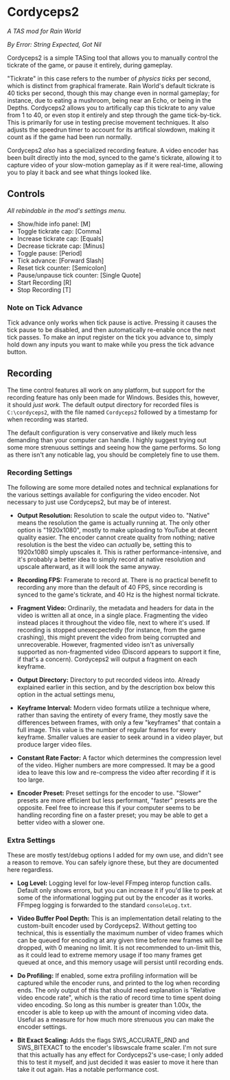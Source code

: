 # Cordyceps2
*A TAS mod for Rain World*

*By Error: String Expected, Got Nil*

Cordyceps2 is a simple TASing tool that allows you to manually control the tickrate of the game, or pause it entirely, 
during gameplay.

"Tickrate" in this case refers to the number of *physics ticks* per second, which is distinct from graphical framerate.
Rain World's default tickrate is 40 ticks per second, though this may change even in normal gameplay; for instance, due 
to eating a mushroom, being near an Echo, or being in the Depths. Cordyceps2 allows you to artifically cap this tickrate
to any value from 1 to 40, or even stop it entirely and step through the game tick-by-tick. This is primarily for use in
testing precise movement techniques. It also adjusts the speedrun timer to account for its artifical slowdown, making it
count as if the game had been run normally.

Cordyceps2 *also* has a specialized recording feature. A video encoder has been built directly into the mod, synced to
the game's tickrate, allowing it to capture video of your slow-motion gameplay as if it were real-time, allowing you to
play it back and see what things looked like.

## Controls
*All rebindable in the mod's settings menu.*

- Show/hide info panel: \[M\]
- Toggle tickrate cap: \[Comma\]
- Increase tickrate cap: \[Equals\]
- Decrease tickrate cap: \[Minus\]
- Toggle pause: \[Period\]
- Tick advance: \[Forward Slash\]
- Reset tick counter: \[Semicolon\]
- Pause/unpause tick counter: \[Single Quote\]
- Start Recording \[R\]
- Stop Recording \[T\]

### Note on Tick Advance
Tick advance only works when tick pause is active. Pressing it causes the tick pause to be disabled, and then 
automatically re-enable once the next tick passes. To make an input register on the tick you advance to, simply hold 
down any inputs you want to make while you press the tick advance button.

## Recording
The time control features all work on any platform, but support for the recording feature has only been made for 
Windows. Besides this, however, it should *just work.* The default output directory for recorded files is 
`C:\cordyceps2`, with the file named `Cordyceps2` followed by a timestamp for when recording was started.

The default configuration is very conservative and likely much less demanding than your computer can handle. I highly 
suggest trying out some more strenuous settings and seeing how the game performs. So long as there isn't any noticable
lag, you should be completely fine to use them.

### Recording Settings
The following are some more detailed notes and technical explanations for the various settings available for configuring
the video encoder. Not necessary to just use Cordyceps2, but may be of interest.

- **Output Resolution:** Resolution to scale the output video to. "Native" means the resolution the game is actually 
running at. The only other option is "1920x1080", mostly to make uploading to YouTube at decent quality easier. The 
encoder cannot create quality from nothing; native resolution is the best the video can *actually* be, setting this to 
1920x1080 simply upscales it. This is rather performance-intensive, and it's probably a better idea to simply record at 
native resolution and upscale afterward, as it will look the same anyway.

- **Recording FPS:** Framerate to record at. There is no practical benefit to recording any more than the default of 40
FPS, since recording is synced to the game's tickrate, and 40 Hz is the highest normal tickrate.

- **Fragment Video:** Ordinarily, the metadata and headers for data in the video is written all at once, in a single 
place. Fragmenting the video instead places it throughout the video file, next to where it's used. If recording is 
stopped unexecpectedly (for instance, from the game crashing), this might prevent the video from being corrupted and 
unrecoverable. However, fragmented video isn't as universally supported as non-fragmented video (Discord appears to 
support it fine, if that's a concern). Cordyceps2 will output a fragment on each keyframe.

- **Output Directory:** Directory to put recorded videos into. Already explained earlier in this section, and by the 
description box below this option in the actual settings menu,

- **Keyframe Interval:** Modern video formats utilize a technique where, rather than saving the entirety of every frame,
they mostly save the differences between frames, with only a few "keyframes" that contain a full image. This value is
the number of regular frames for every keyframe. Smaller values are easier to seek around in a video player, but produce
larger video files.

- **Constant Rate Factor:** A factor which determines the compression level of the video. Higher numbers are more 
compressed. It may be a good idea to leave this low and re-compress the video after recording if it is too large.

- **Encoder Preset:** Preset settings for the encoder to use. "Slower" presets are more efficient but less performant,
"faster" presets are the opposite. Feel free to increase this if your computer seems to be handling recording fine on a
faster preset; you may be able to get a better video with a slower one.

### Extra Settings
These are mostly test/debug options I added for my own use, and didn't see a reason to remove. You can safely ignore
these, but they are documented here regardless.

- **Log Level:** Logging level for low-level FFmpeg interop function calls. Default only shows errors, but you can 
increase it if you'd like to peek at some of the informational logging put out by the encoder as it works.
 FFmpeg logging is forwarded to the standard `consoleLog.txt`.

- **Video Buffer Pool Depth:** This is an implementation detail relating to the custom-built encoder used by Cordyceps2.
Without getting too technical, this is essentially the maximum number of video frames which can be queued for encoding 
at any given time before new frames will be dropped, with 0 meaning no limit. It is not recommended to un-limit this, as
it could lead to extreme memory usage if too many frames get queued at once, and this memory usage will persist until 
recording ends.

- **Do Profiling:** If enabled, some extra profiling information will be captured while the encoder runs, and printed to
the log when recording ends. The only output of this that should need explanation is "Relative video encode rate", which
is the ratio of record time to time spent doing video encoding. So long as this number is greater than 1.00x, the 
encoder is able to keep up with the amount of incoming video data. Useful as a measure for how much more strenuous you 
can make the encoder settings.

- **Bit Exact Scaling:** Adds the flags SWS_ACCURATE_RND and SWS_BITEXACT to the encoder's libswscale frame scaler.
I'm not sure that this actually has any effect for Cordyceps2's use-case; I only added this to test it myself, and
just decided it was easier to move it here than take it out again. Has a notable performance cost.